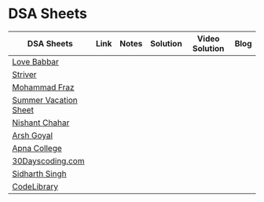 # DSA Sheets

| DSA Sheets |   Link | Notes | Solution | Video Solution | Blog |
| --------- | ------ | -------| ---------| ---------------| -----| 
| [Love Babbar]() |
| [Striver]() |
| [Mohammad Fraz]() | 
| [Summer Vacation Sheet]() |
| [Nishant Chahar]() |
| [Arsh Goyal]() | 
| [Apna College]() | 
| [30Dayscoding.com]() | 
| [Sidharth Singh]() | 
| [CodeLibrary]() | 

